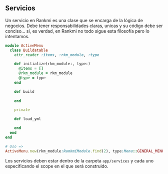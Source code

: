 ## Servicios

Un servicio en Rankmi es una clase que se encarga de la lógica de negocios. Debe tener responsabilidades claras, unicas y su código debe ser conciso... si, es verdad, en Rankmi no todo sigue esta filosofía pero lo intentamos.

```ruby 
module ActiveMenu
  class Buildatable
    attr_reader :items, :rkm_module, :type

    def initialize(rkm_module:, type:)
      @items = []
      @rkm_module = rkm_module
      @type = type
    end

    def build 
      
    end

    private

    def load_yml

    end
  end
end

# Uso => 
ActiveMenu.new(rkm_module:RankmiModule.find(2), type:Menu::GENERAL_MENU).build

```

Los servicios deben estar dentro de la carpeta ```app/services``` y cada uno especificando el scope en el que será construido.

